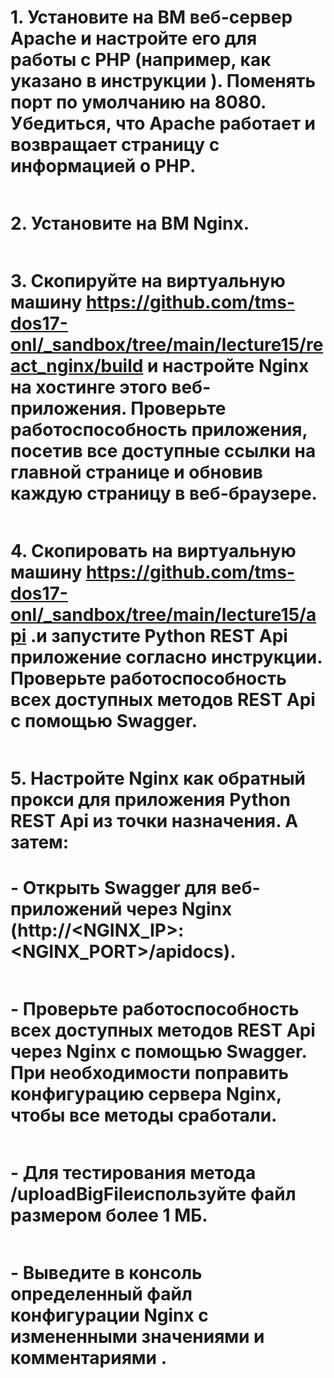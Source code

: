 <!-- Делайн: 09.04.2023

1. Установите на ВМ веб-сервер Apache и настройте его для работы с PHP (например, как указано в инструкции ). Поменять порт по умолчанию на 8080. Убедиться, что Apache работает и возвращает страницу с информацией о PHP.
2. Установите на ВМ Nginx.
3. Скопируйте на виртуальную машину https://github.com/tms-dos17-onl/_sandbox/tree/main/lecture15/react_nginx/build и настройте Nginx на хостинге этого веб-приложения. Проверьте работоспособность приложения, посетив все доступные ссылки на главной странице и обновив каждую страницу в веб-браузере.
4. Скопировать на виртуальную машину https://github.com/tms-dos17-onl/_sandbox/tree/main/lecture15/api .и запустите Python REST Api приложение согласно инструкции. Проверьте работоспособность всех доступных методов REST Api с помощью Swagger.
5. Настройте Nginx как обратный прокси для приложения Python REST Api из точки назначения. А затем:
- Открыть Swagger для веб-приложений через Nginx (http://<NGINX_IP>:<NGINX_PORT>/apidocs).
- Проверьте работоспособность всех доступных методов REST Api через Nginx с помощью Swagger. При необходимости поправить конфигурацию сервера Nginx, чтобы все методы сработали.
- Для тестирования метода /uploadBigFileиспользуйте файл размером более 1 МБ.
- Выведите в консоль определенный файл конфигурации Nginx с измененными значениями и комментариями . -->

# 1. Установите на ВМ веб-сервер Apache и настройте его для работы с PHP (например, как указано в инструкции ). Поменять порт по умолчанию на 8080. Убедиться, что Apache работает и возвращает страницу с информацией о PHP.
```

```
# 2. Установите на ВМ Nginx.
```

```
# 3. Скопируйте на виртуальную машину https://github.com/tms-dos17-onl/_sandbox/tree/main/lecture15/react_nginx/build и настройте Nginx на хостинге этого веб-приложения. Проверьте работоспособность приложения, посетив все доступные ссылки на главной странице и обновив каждую страницу в веб-браузере.
```

```
# 4. Скопировать на виртуальную машину https://github.com/tms-dos17-onl/_sandbox/tree/main/lecture15/api .и запустите Python REST Api приложение согласно инструкции. Проверьте работоспособность всех доступных методов REST Api с помощью Swagger.
```

```
# 5. Настройте Nginx как обратный прокси для приложения Python REST Api из точки назначения. А затем:
# - Открыть Swagger для веб-приложений через Nginx (http://<NGINX_IP>:<NGINX_PORT>/apidocs).
```

```
# - Проверьте работоспособность всех доступных методов REST Api через Nginx с помощью Swagger. При необходимости поправить конфигурацию сервера Nginx, чтобы все методы сработали.
```

```
# - Для тестирования метода /uploadBigFileиспользуйте файл размером более 1 МБ.
```

```
# - Выведите в консоль определенный файл конфигурации Nginx с измененными значениями и комментариями .
```

```
